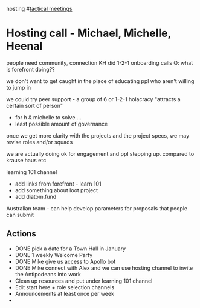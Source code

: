 hosting #[tactical meetings](/notes/archive/clarity/Tags/tactical%20meetings.md) 
# Hosting call - Michael, Michelle, Heenal
people need community, connection
KH did 1-2-1 onboarding calls
Q: what is forefront doing??

we don't want to get caught in the place of educating ppl who aren't willing to jump in

we could try peer support - a group of 6 or 1-2-1
holacracy "attracts a certain sort of person"
- for h & michelle to solve....
- least possible amount of governance


once we get more clarity with the projects and the project specs, we may revise roles and/or squads 

we are actually doing ok for engagement and ppl stepping up. compared to krause haus etc

learning 101 channel
- add links from forefront - learn 101
- add something about loot project
- add diatom.fund


Australian team - can help develop parameters for proposals that people can submit

## Actions
- DONE pick a date for a Town Hall in January
- DONE 1 weekly Welcome Party
- DONE Mike give us access to Apollo bot
- DONE Mike connect with Alex and we can use hosting channel to invite the Antipodeans into work
- Clean up resources and put under learning 101 channel
- Edit start here + role selection channels
- Announcements at least once per week
- 


